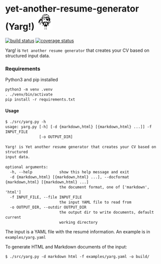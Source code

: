 #  yet-another-resume-generator (Yarg!) <img src="img/yarg.png" alt="Yarg!" width="50" height="50">

[![build status](
  http://img.shields.io/travis/inz1981/yet-another-resume-generator/master.svg?style=flat)](
 https://travis-ci.org/inz1981/yet-another-resume-generator)
[![coverage status](
  https://codecov.io/gh/inz1981/yet-another-resume-generator/branch/master/graph/badge.svg)](
 https://codecov.io/gh/inz1981/yet-another-resume-generator)


Yarg! is `Yet another resume generator` that creates your CV based on structured input data.

### Requirements

Python3 and pip installed

    python3 -m venv .venv
    . ./venv/bin/activate
    pip install -r requirements.txt

#### Usage

    $ ./src/yarg.py -h
    usage: yarg.py [-h] [-d {markdown,html} [{markdown,html} ...]] -f INPUT_FILE
                   [-o OUTPUT_DIR]

    Yarg! is Yet another resume generator that creates your CV based on structured
    input data.

    optional arguments:
      -h, --help            show this help message and exit
      -d {markdown,html} [{markdown,html} ...], --docformat {markdown,html} [{markdown,html} ...]
                            the document format, one of ['markdown', 'html']
      -f INPUT_FILE, --file INPUT_FILE
                            the input YAML file to read from
      -o OUTPUT_DIR, --outdir OUTPUT_DIR
                            the output dir to write documents, default current
                            working directory



The input is a YAML file with the resumé information. An example is in
`examples/yarg.yaml`

To generate HTML and Markdown documents of the input:

    $ ./src/yarg.py -d markdown html -f examples/yarg.yaml -o build/
